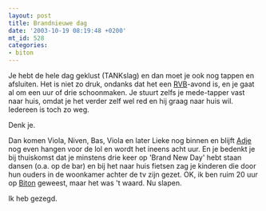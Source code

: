 ```yaml
---
layout: post
title: Brandnieuwe dag
date: '2003-10-19 08:19:48 +0200'
mt_id: 528
categories:
- biton
---
```

Je hebt de hele dag geklust (TANKslag) en dan moet je ook nog tappen en afsluiten. Het is niet zo druk, ondanks dat het een <a href="http://www.biton.nl/rvb/">RVB</a>-avond is, en je gaat al om een uur of drie schoonmaken. Je stuurt zelfs je mede-tapper vast naar huis, omdat je het verder zelf wel red en hij graag naar huis wil. Iedereen is toch zo weg.

Denk je.

Dan komen Viola, Niven, Bas, Viola en later Lieke nog binnen en blijft <a href="http://www.livejournal.com/users/erik_/">Adje</a> nog even hangen voor de lol en wordt het ineens acht uur. En je bedenkt je bij thuiskomst dat je minstens drie keer op 'Brand New Day' hebt staan dansen (o.a. op de bar) en bij het naar huis fietsen zag je kinderen die door hun ouders in de woonkamer achter de tv zijn gezet. OK, ik ben ruim 20 uur op <a href="http://www.biton.nl/">Biton</a> geweest, maar het was 't waard. Nu slapen.

Ik heb gezegd.
